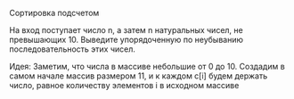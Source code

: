 Сортировка подсчетом 

На вход поступает число n, а затем n натуральных чисел, не превышающих 10. Выведите упорядоченную по неубыванию последовательность этих чисел.

Идея:
Заметим, что числа в массиве небольшие от 0 до 10.
Создадим в самом начале массив размером 11, и к каждом c[i] будем держать число, равное количеству элементов i в исходном массиве


